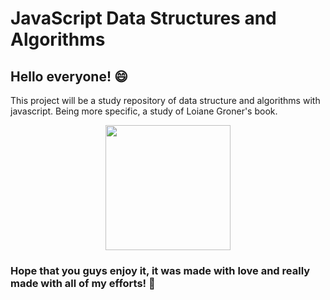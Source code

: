# JavaScript Data Structures and Algorithms

## Hello everyone! 😄

This project will be a study repository of data structure and algorithms with javascript. Being more specific, a study of Loiane Groner's book.

<div align="center">
  <img src="https://images-na.ssl-images-amazon.com/images/I/61AjyNPeDUL.jpg" width="200px" />
</div>

### Hope that you guys enjoy it, it was made with love and really made with all of my efforts! 💙
